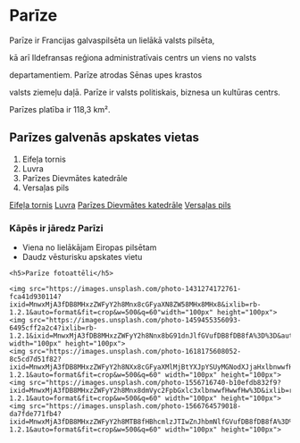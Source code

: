 <!DOCTYPE html>
<html lang="en">
<head>
    <meta charset="UTF-8">
    <meta http-equiv="X-UA-Compatible" content="IE=edge">
    <meta name="viewport" content="width=<device-width>, initial-scale=1.0">
    <title>Document</title>
</head>
<body>
    <h1>Parīze</h1>
    <p>Parīze ir Francijas galvaspilsēta un lielākā valsts pilsēta,</p>
    <p> kā arī Ildefransas reģiona administratīvais centrs un viens no valsts</p>
    <p>departamentiem. Parīze atrodas Sēnas upes krastos</p>
    <p>valsts ziemeļu daļā. Parīze ir valsts politiskais, biznesa un kultūras centrs.</p>
    <p>Parīzes platība ir 118,3 km².</p>
    <h2>Parīzes galvenās apskates vietas</h2>
    <ol>
        <li>Eifeļa tornis</li>
        <li>Luvra</li>
        <li>Parīzes Dievmātes katedrāle</li>
        <li>Versaļas pils</li>
    </ol>
    <a href="https://spoki.lv/vesture/Interesanti-fakti-par-Eifela-torni/824792" taget="_blank">Eifeļa tornis</a>
    <a href="https://www.delfi.lv/temas/luvra/"target="_blank">Luvra</a>
    <a href="https://www.delfi.lv/temas/parizes-dievmates-katedrale/" target="_blank">Parīzes Dievmātes katedrāle</a>
    <a href="https://www.delfi.lv/turismagids/galamerki/karaliska-atputa-eiropas-iespaidigas-pilis-kas-jaredz-ikvienam-celotajam.d?id=47900599&page=2"target="_blank">Versaļas pils</a>
    <h3>Kāpēs ir jāredz Parīzi</h3>
    <ul>
        <li>Viena no lielākājam Eiropas pilsētam</li>
        <li>Daudz vēsturisku apskates vietu</li>
    </ul>

    <h5>Parīze fotoattēli</h5>

    <img src="https://images.unsplash.com/photo-1431274172761-fca41d930114?ixid=MnwxMjA3fDB8MHxzZWFyY2h8Mnx8cGFyaXN8ZW58MHx8MHx8&ixlib=rb-1.2.1&auto=format&fit=crop&w=500&q=60"width="100px" height="100px">
    <img src="https://images.unsplash.com/photo-1459455356093-6495cff2a2c4?ixlib=rb-1.2.1&ixid=MnwxMjA3fDB8MHxzZWFyY2h8Nnx8bG91dnJlfGVufDB8fDB8fA%3D%3D&auto=format&fit=crop&w=500&q=60" width="100px" height="100px">
    <img src="https://images.unsplash.com/photo-1618175608052-8c5cd7d51f82?ixid=MnwxMjA3fDB8MHxzZWFyY2h8NXx8cGFyaXMlMjBtYXJpYSUyMGNodXJjaHxlbnwwfHwwfHw%3D&ixlib=rb-1.2.1&auto=format&fit=crop&w=500&q=60" width="100px" height="100px">
    <img src="https://images.unsplash.com/photo-1556716740-b10efdb832f9?ixid=MnwxMjA3fDB8MHxzZWFyY2h8Mnx8dmVyc2FpbGxlc3xlbnwwfHwwfHw%3D&ixlib=rb-1.2.1&auto=format&fit=crop&w=500&q=60" width="100px" height="100px">
    <img src="https://images.unsplash.com/photo-1566764579018-da7fde771fb4?ixid=MnwxMjA3fDB8MHxzZWFyY2h8MTB8fHBhcmlzJTIwZnJhbmNlfGVufDB8fDB8fA%3D%3D&ixlib=rb-1.2.1&auto=format&fit=crop&w=500&q=60" width="100px" height="100px">
</body>
</html>
